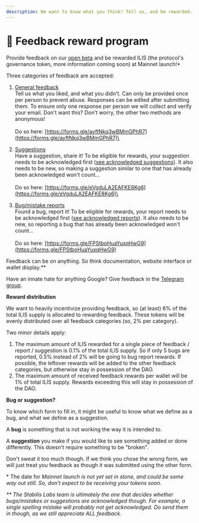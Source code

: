 ```yaml
---
description: We want to know what you think! Tell us, and be rewarded.
---
```


# 📩 Feedback reward program

Provide feedback on our [open beta](https://beta.ilikeitstable.com) and be rewarded ILIS (the protocol's governance token, more information coming soon) at Mainnet launch!\*

Three categories of feedback are accepted:

1. [General feedback](https://forms.gle/gbrkvVZRY615R3P49)\
   Tell us what you liked, and what you didn't. Can only be provided once per person to prevent abuse. Responses can be edited after submitting them. To ensure only one response per person we will collect and verify your email. Don't want this? Don't worry, the other two methods are anonymous!\
   \
   Do so here: [https://forms.gle/ayftNkq3wBMmGPhR7](https://forms.gle/ayftNkq3wBMmGPhR7)\

2. [Suggestions](https://forms.gle/TwNvCLDFDkxXegao8)\
   Have a suggestion, share it! To be eligible for rewards, your suggestion needs to be acknowledged first ([see acknowledged suggestions](acknowledged-suggestions.md)). It also needs to be new, so making a suggestion similar to one that has already been acknowledged won't count...\
   \
   Do so here: [https://forms.gle/eVgduLA2EAFKE8Kg6](https://forms.gle/eVgduLA2EAFKE8Kg6)\

3. [Bug/mistake reports](https://forms.gle/bDAQx6REGDo1SagWA)\
   Found a bug, report it! To be eligible for rewards, your report needs to be acknowledged first ([see acknowledged reports](acknowledged-bug-reports.md)). It also needs to be new, so reporting a bug that has already been acknowledged won't count...\
   \
   Do so here: [https://forms.gle/FPStboHuaYuxqHwG9](https://forms.gle/FPStboHuaYuxqHwG9)

Feedback can be on anything. So think documentation, website interface or wallet display.\*\*

Have an innate hate for anything Google? Give feedback in the [Telegram group](https://t.me/stabilislabs).

**Reward distribution**

We want to heavily incentivize providing feedback, so (at least) 6% of the total ILIS supply is allocated to rewarding feedback. These tokens will be evenly distributed over all feedback categories (so, 2% per category).

Two minor details apply:

1. The maximum amount of ILIS rewarded for a single piece of feedback / report / suggestion is 0.1% of the total ILIS supply. So if only 5 bugs are reported, 0.5% instead of 2% will be going to bug report rewards. If possible, the leftover rewards will be added to the other feedback categories, but otherwise stay in possession of the DAO.
2. The maximum amount of received feedback rewards per wallet will be 1% of total ILIS supply. Rewards exceeding this will stay in possession of the DAO.

**Bug or suggestion?**

To know which form to fill in, it might be useful to know what we define as a bug, and what we define as a suggestion.

A **bug** is something that is not working the way it is intended to.

A **suggestion** you make if you would like to see something added or done differently. This doesn't require something to be "broken".

Don't sweat it too much though. If we think you chose the wrong form, we will just treat you feedback as though it was submitted using the other form.



\* The date for _Mainnet launch is not yet set in stone, and could be some way out still. So, don't expect to be receiving your tokens soon._

_\*\* The Stabilis Labs team is ultimately the one that decides whether bugs/mistakes or suggestions are acknowledged though. For example, a single spelling mistake will probably not get acknowledged. Do send them in though, as we still appreciate ALL feedback._
